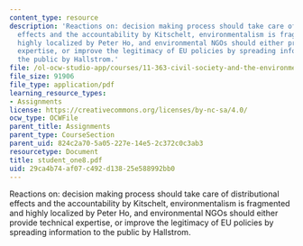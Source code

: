 ```yaml
---
content_type: resource
description: 'Reactions on: decision making process should take care of distributional
  effects and the accountability by Kitschelt, environmentalism is fragmented and
  highly localized by Peter Ho, and environmental NGOs should either provide technical
  expertise, or improve the legitimacy of EU policies by spreading information to
  the public by Hallstrom.'
file: /ol-ocw-studio-app/courses/11-363-civil-society-and-the-environment-spring-2005/29ca4b74af07c492d13825e588992bb0_student_one8.pdf
file_size: 91906
file_type: application/pdf
learning_resource_types:
- Assignments
license: https://creativecommons.org/licenses/by-nc-sa/4.0/
ocw_type: OCWFile
parent_title: Assignments
parent_type: CourseSection
parent_uid: 824c2a70-5a05-227e-14e5-2c372c0c3ab3
resourcetype: Document
title: student_one8.pdf
uid: 29ca4b74-af07-c492-d138-25e588992bb0
---
```

Reactions on: decision making process should take care of distributional effects and the accountability by Kitschelt, environmentalism is fragmented and highly localized by Peter Ho, and environmental NGOs should either provide technical expertise, or improve the legitimacy of EU policies by spreading information to the public by Hallstrom.